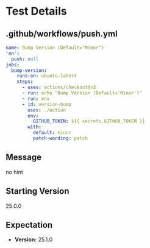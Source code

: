 # Test Details
## .github/workflows/push.yml
```YAML
name: Bump Version (Default="Minor")
'on':
  push: null
jobs:
  bump-version:
    runs-on: ubuntu-latest
    steps:
      - uses: actions/checkout@v2
      - run: echo "Bump Version (Default='Minor')"
      - run: env
      - id: version-bump
        uses: ./action
        env:
          GITHUB_TOKEN: ${{ secrets.GITHUB_TOKEN }}
        with:
          default: minor
          patch-wording: patch

```
## Message
no hint
## Starting Version
25.0.0
## Expectation
- **Version:** 25.1.0